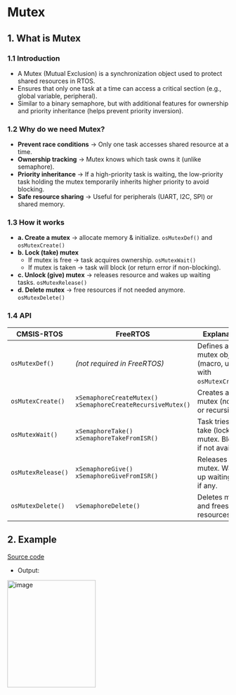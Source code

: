 # Mutex

## 1. What is Mutex

### 1.1 Introduction

- A Mutex (Mutual Exclusion) is a synchronization object used to protect shared resources in RTOS.
- Ensures that only one task at a time can access a critical section (e.g., global variable, peripheral).
- Similar to a binary semaphore, but with additional features for ownership and priority inheritance (helps prevent priority inversion).

### 1.2 Why do we need Mutex?

- **Prevent race conditions** → Only one task accesses shared resource at a time.
- **Ownership tracking** → Mutex knows which task owns it (unlike semaphore).
- **Priority inheritance** → If a high-priority task is waiting, the low-priority task holding the mutex temporarily inherits higher priority to avoid blocking.
- **Safe resource sharing** → Useful for peripherals (UART, I2C, SPI) or shared memory.

### 1.3 How it works

- **a. Create a mutex** → allocate memory & initialize. `osMutexDef()` and `osMutexCreate()`
- **b. Lock (take) mutex**
  - If mutex is free → task acquires ownership. `osMutexWait()`
  - If mutex is taken → task will block (or return error if non-blocking).
- **c. Unlock (give) mutex** → releases resource and wakes up waiting tasks. `osMutexRelease()`
- **d. Delete mutex** → free resources if not needed anymore. `osMutexDelete()`

### 1.4 API 

| **CMSIS-RTOS**     | **FreeRTOS**                                                      | **Explanation**                                            |
| ------------------ | ----------------------------------------------------------------- | ---------------------------------------------------------- |
| `osMutexDef()`     | *(not required in FreeRTOS)*                                      | Defines a mutex object (macro, used with `osMutexCreate`). |
| `osMutexCreate()`  | `xSemaphoreCreateMutex()` <br> `xSemaphoreCreateRecursiveMutex()` | Creates a mutex (normal or recursive).                     |
| `osMutexWait()`    | `xSemaphoreTake()` <br> `xSemaphoreTakeFromISR()`                 | Task tries to take (lock) mutex. Blocks if not available.  |
| `osMutexRelease()` | `xSemaphoreGive()` <br> `xSemaphoreGiveFromISR()`                 | Releases mutex. Wakes up waiting task if any.              |
| `osMutexDelete()`  | `vSemaphoreDelete()`                                              | Deletes mutex and frees resources.                         |

## 2. Example 

[Source code](Example/main.c)

- Output:

<img width="201" height="244" alt="image" src="https://github.com/user-attachments/assets/5f7c22c0-d8f7-457f-810e-f0ab58b1d28e" />
